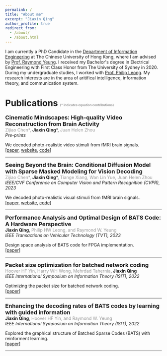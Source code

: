 ```yaml
---
permalink: /
title: "About me"
excerpt: "Jiaxin Qing"
author_profile: true
redirect_from: 
  - /about/
  - /about.html
---
```


I am currently a PhD Candidate in the [Department of Information Engineering](https://www.ie.cuhk.edu.hk/) at The Chinese University of Hong Kong, where I am advised by [Prof. Raymond Yeung](https://www.ie.cuhk.edu.hk/faculty/yeung-wai-ho-raymond/). I received my Bachelor's degree in Electrical Engineering with First Class Honor from The University of Sydney in 2020. During my undergraduate studies, I worked with [Prof. Philip Leong](https://www.sydney.edu.au/engineering/about/our-people/academic-staff/philip-leong.html). My research interests are in the area of aritifical intelligence, information theory, and communication system. 
 

Publications <font color=#99999999 size=1>(* indicates equation contributions)</font>
======

<font size=4>**Cinematic Mindscapes: High-quality Video Reconstruction from Brain Activity**</font>\
<font color=#99999999>Zijiao Chen*,</font> **Jiaxin Qing***, <font color=#99999999> Juan Helen Zhou</font>\
*Pre-prints*

We decoded photo-realistic video stimuli from fMRI brain signals.\
[[paper](https://arxiv.org/pdf/2305.11675.pdf),
[website](https://mind-video.com/),
[code](https://github.com/jqin4749/MindVideo)]


---
<font size=4>**Seeing Beyond the Brain: Conditional Diffusion Model with Sparse Masked Modeling for Vision Decoding**</font>\
<font color=#99999999>Zijiao Chen*,</font> **Jiaxin Qing***, <font color=#99999999>Tiange Xiang, Wan Lin Yue, Juan Helen Zhou</font>\
*IEEE/CVF Conference on Computer Vision and Pattern Recognition (CVPR), 2023*

We decoded photo-realistic visual stimuli from fMRI brain signals.\
[[paper](https://openaccess.thecvf.com/content/CVPR2023/papers/Chen_Seeing_Beyond_the_Brain_Conditional_Diffusion_Model_With_Sparse_Masked_CVPR_2023_paper.pdf),
[website](https://mind-vis.github.io/),
[code](https://github.com/zjc062/mind-vis)]

---
<font size=4>**Performance Analysis and Optimal Design of BATS Code: A Hardware Perspective**</font>\
**Jiaxin Qing**, <font color=#99999999>Philip HW Leong, and Raymond W. Yeung</font>\
*IEEE Transactions on Vehicular Technology (TVT), 2023*

Design space analysis of BATS code for FPGA implementation.\
[[paper](https://ieeexplore.ieee.org/abstract/document/10081278)]


---
<font size=4>**Packet size optimization for batched network coding**</font>\
<font color=#99999999>Hoover HF Yin, Harry WH Wong, Mehrdad Tahernia</font>, **Jiaxin Qing**\
*IEEE International Symposium on Information Theory (ISIT), 2022*

Optimizing the packet size for batched network coding.\
[[paper](https://ieeexplore.ieee.org/abstract/document/9834338)]


---
<font size=4>**Enhancing the decoding rates of BATS codes by learning with guided information**</font>\
**Jiaxin Qing**, <font color=#99999999>Hoover HF Yin, and Raymond W. Yeung</font>\
*IEEE International Symposium on Information Theory (ISIT), 2022*

Explored the graphical structure of Batched Sparse Codes (BATS) with reinforment learning.\
[[paper](https://ieeexplore.ieee.org/abstract/document/9834581)]

---
